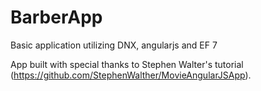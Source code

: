 # BarberApp
Basic application utilizing DNX, angularjs and EF 7

App built with special thanks to Stephen Walter's tutorial (https://github.com/StephenWalther/MovieAngularJSApp). 
